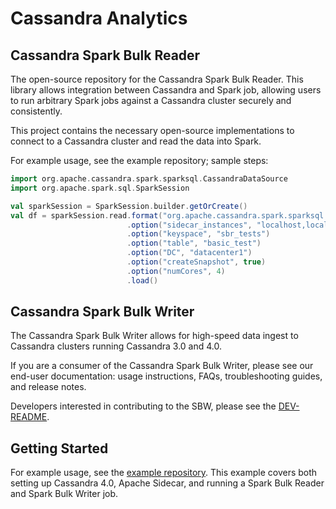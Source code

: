 <!--
#
# Licensed to the Apache Software Foundation (ASF) under one
# or more contributor license agreements.  See the NOTICE file
# distributed with this work for additional information
# regarding copyright ownership.  The ASF licenses this file
# to you under the Apache License, Version 2.0 (the
# "License"); you may not use this file except in compliance
# with the License.  You may obtain a copy of the License at
#
#     http://www.apache.org/licenses/LICENSE-2.0
#
# Unless required by applicable law or agreed to in writing, software
# distributed under the License is distributed on an "AS IS" BASIS,
# WITHOUT WARRANTIES OR CONDITIONS OF ANY KIND, either express or implied.
# See the License for the specific language governing permissions and
# limitations under the License.
#
-->

# Cassandra Analytics 

## Cassandra Spark Bulk Reader

The open-source repository for the Cassandra Spark Bulk Reader. This library allows integration between Cassandra and Spark job, allowing users to run arbitrary Spark jobs against a Cassandra cluster securely and consistently. 

This project contains the necessary open-source implementations to connect to a Cassandra cluster and read the data into Spark.

For example usage, see the example repository; sample steps:

```scala
import org.apache.cassandra.spark.sparksql.CassandraDataSource
import org.apache.spark.sql.SparkSession

val sparkSession = SparkSession.builder.getOrCreate()
val df = sparkSession.read.format("org.apache.cassandra.spark.sparksql.CassandraDataSource")
                          .option("sidecar_instances", "localhost,localhost2,localhost3")
                          .option("keyspace", "sbr_tests")
                          .option("table", "basic_test")
                          .option("DC", "datacenter1")
                          .option("createSnapshot", true)
                          .option("numCores", 4)
                          .load()
```
   
## Cassandra Spark Bulk Writer

The Cassandra Spark Bulk Writer allows for high-speed data ingest to Cassandra clusters running Cassandra 3.0 and 4.0.

If you are a consumer of the Cassandra Spark Bulk Writer, please see our end-user documentation: usage instructions, FAQs, troubleshooting guides, and release notes.

Developers interested in contributing to the SBW, please see the [DEV-README](DEV-README.md).

## Getting Started

For example usage, see the [example repository](cassandra-analytics-core-example/README.md). This example covers both
setting up Cassandra 4.0, Apache Sidecar, and running a Spark Bulk Reader and Spark Bulk Writer job.
